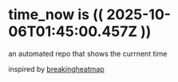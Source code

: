 # time_now is (( 2025-10-06T01:45:00.457Z ))

an automated repo that shows the currnent time

inspired by [breakingheatmap](https://github.com/breakingheatmap/breakingheatmap)